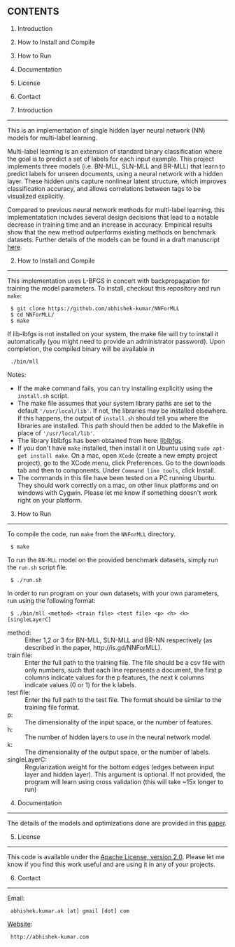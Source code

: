 CONTENTS
--------

1. Introduction
2. How to Install and Compile
3. How to Run
4. Documentation
5. License
6. Contact


1. Introduction
--------------------

This is an implementation of single hidden layer neural network (NN) models for multi-label learning.

Multi-label learning is an extension of standard binary classification where the goal is to predict a set of labels for each input example. This project implements three models (i.e. BN-MLL, SLN-MLL and BR-MLL) that learn to predict labels for unseen documents, using a neural network with a hidden layer. These hidden units capture nonlinear latent structure, which improves classification accuracy, and allows correlations between tags to be visualized explicitly.

Compared to previous neural network methods for multi-label learning, this implementatation includes several design decisions that lead to a notable decrease in training time and an increase in accuracy. Empirical results show that the new method outperforms existing methods on benchmark datasets.
Further details of the models can be found in a draft manuscript [here](http://is.gd/NNForMLL).


2. How to Install and Compile
---------------------
This implementation uses L-BFGS in concert with backpropagation for training the model parameters.
To install, checkout this repository and run `make`:


     $ git clone https://github.com/abhishek-kumar/NNForMLL
     $ cd NNForMLL/
     $ make

If lib-lbfgs is not installed on your system, the make file will try to install it automatically (you might need to provide an administrator password).
Upon completion, the compiled binary will be available in

     ./bin/mll

Notes:
  * If the make command fails, you can try installing explicitly using the `install.sh` script.
  * The make file assumes that your system library paths are set to the default `'/usr/local/lib'`. If not, the libraries may be installed elsewhere. If this happens, the output of `install.sh` should tell you where the libraries are installed. This path should then be added to the Makefile in place of `'/usr/local/lib'`.
  * The library liblbfgs has been obtained from here: [liblbfgs](http://www.chokkan.org/software/liblbfgs/).
  * If you don't have `make` installed, then install it on Ubuntu using `sudo apt-get install make`. On a mac, open `XCode` (create a new empty project project), go to the XCode menu, click Preferences. Go to the downloads tab and then to components. Under `Command line tools`, click Install.
  * The commands in this file have been tested on a PC running Ubuntu. They should work correctly on a mac, on other linux platforms and on windows with Cygwin. Please let me know if something doesn't work right on your platform.


3. How to Run
-----------------------------------
To compile the code, run `make` from the `NNForMLL` directory.

     $ make

To run the `BN-MLL` model on the provided benchmark datasets, simply run the `run.sh` script file.

     $ ./run.sh

In order to run program on your own datasets, with your own parameters, run using the following format:

     $ ./bin/mll <method> <train file> <test file> <p> <h> <k> [singleLayerC]

<dl>
<dt>method:     </dt>
<dd>Either 1,2 or 3 for BN-MLL, SLN-MLL and BR-NN respectively (as described in the paper, http://is.gd/NNForMLL).</dd>

<dt>train file: </dt>
<dd>Enter the full path to the training file. The file should be a csv file with only numbers, such that each line represents a document, the first p columns indicate values for the p features, the next k columns indicate values (0 or 1) for the k labels.</th></tr>

<dt>test file:  </dt>
<dd>Enter the full path to the test file. The format should be similar to the training file format.</dd>

<dt>p:          </dt>
<dd>The dimensionality of the input space, or the number of features.</dd>

<dt>h:          </dt>
<dd>The number of hidden layers to use in the neural network model.</dd>

<dt>k:          </dt>
<dd>The dimensionality of the output space, or the number of labels.</dd>

<dt>singleLayerC:</dt>
<dd>Regularization weight for the bottom edges (edges between input layer and hidden layer). This argument is optional. If not provided, the program will learn using cross validation (this will take ~15x longer to run)</dd>
</dl>

4. Documentation
----------------
The details of the models and optimizations done are provided in this [paper](http://is.gd/NNForMLL).


5. License
----------
This code is available under the [Apache License, version 2.0](http://www.apache.org/licenses/LICENSE-2.0.html).
Please let me know if you find this work useful and are using it in any of your projects.


6. Contact
----------

Email:

     abhishek.kumar.ak [at] gmail [dot] com

[Website](http://abhishek-kumar.com):

     http://abhishek-kumar.com
